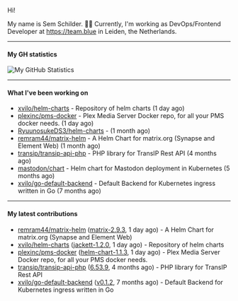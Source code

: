 Hi!

My name is Sem Schilder. 👋🏻 Currently, I'm working as DevOps/Frontend Developer at https://team.blue in Leiden, the Netherlands.

---

#### My GH statistics

![My GitHub Statistics](https://github-readme-stats.vercel.app/api?username=xvilo&show_icons=true&count_private=true&hide_title=true)

---

#### What I've been working on

- [xvilo/helm-charts](https://github.com/xvilo/helm-charts) - Repository of helm charts (1 day ago)
- [plexinc/pms-docker](https://github.com/plexinc/pms-docker) - Plex Media Server Docker repo, for all your PMS docker needs. (1 day ago)
- [RyuunosukeDS3/helm-charts](https://github.com/RyuunosukeDS3/helm-charts) -  (1 month ago)
- [remram44/matrix-helm](https://github.com/remram44/matrix-helm) - A Helm Chart for matrix.org (Synapse and Element Web) (1 month ago)
- [transip/transip-api-php](https://github.com/transip/transip-api-php) - PHP library for TransIP Rest API (4 months ago)
- [mastodon/chart](https://github.com/mastodon/chart) - Helm chart for Mastodon deployment in Kubernetes (5 months ago)
- [xvilo/go-default-backend](https://github.com/xvilo/go-default-backend) - Default Backend for Kubernetes ingress written in Go (7 months ago)

---

#### My latest contributions

- [remram44/matrix-helm](https://github.com/remram44/matrix-helm) ([matrix-2.9.3](https://github.com/remram44/matrix-helm/releases/tag/matrix-2.9.3), 1 day ago) - A Helm Chart for matrix.org (Synapse and Element Web)
- [xvilo/helm-charts](https://github.com/xvilo/helm-charts) ([jackett-1.2.0](https://github.com/xvilo/helm-charts/releases/tag/jackett-1.2.0), 1 day ago) - Repository of helm charts
- [plexinc/pms-docker](https://github.com/plexinc/pms-docker) ([helm-chart-1.1.3](https://github.com/plexinc/pms-docker/releases/tag/helm-chart-1.1.3), 1 day ago) - Plex Media Server Docker repo, for all your PMS docker needs.
- [transip/transip-api-php](https://github.com/transip/transip-api-php) ([6.53.9](https://github.com/transip/transip-api-php/releases/tag/6.53.9), 4 months ago) - PHP library for TransIP Rest API
- [xvilo/go-default-backend](https://github.com/xvilo/go-default-backend) ([v0.1.2](https://github.com/xvilo/go-default-backend/releases/tag/v0.1.2), 7 months ago) - Default Backend for Kubernetes ingress written in Go
